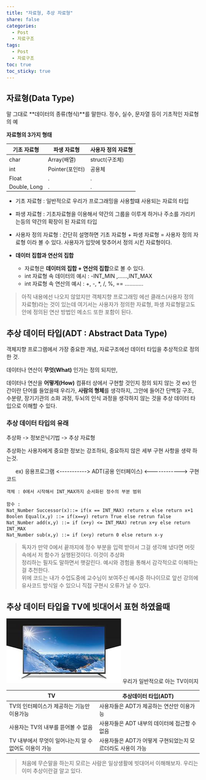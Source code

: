 ```yaml
---
title: "자료형, 추상 자료형"
share: false
categories:
  - Post
  - 자료구조
tags:
  - Post
  - 자료구조
toc: true
toc_sticky: true
---
```



## 자료형(Data Type)

말 그대로 **데이터의 종류(형식)**를 말한다. 정수, 실수, 문자열 등이 기초적인 자료형의 예

**자료형의 3가지 형태**

| 기초 자료형  | 파생 자료형     | 사용자 정의 자료형 |
| ------------ | --------------- | ------------------ |
| char         | Array(배열)     | struct(구조체)     |
| int          | Pointer(포인터) | 공용체             |
| Float        | .               | .                  |
| Double, Long | .               | .                   |

- 기초 자료형 : 일반적으로 우리가 프로그래밍을 사용할떄 사용되는 자료의 타입
- 파생 자료형 : 기초자료형을 이용해서 약간의 그룹을 이루게 하거나 주소를 가리키는등의 약간의 확장이 된 자료의 타입
- 사용자 정의 자료형 : 간단히 설명하면 기초 자료형 + 파생 자료형 = 사용자 정의 자료형 이라 볼 수 있다. 사용자가 입맛에 맞추어서 정의 시킨 자료형이다.

- **데이터 집합과 연산의 집합**
	- 자료형은 **데이터의 집합 + 연산의 집합**으로 볼 수 있다.
	- int 자료형 속 데이터의 예시 : -INT_MIN ,......,INT_MAX
	- int 자료형 속 연산의 예시 : +, -, *, /, %, == ............

> 아직 내용에선 나오지 않았지만 객체지향 프로그래밍 에선 클래스(사용자 정의 자료형)라는 것이 있는데 여기서는 사용자가 정의한 자료형, 파생 자료형말고도 안에 정의된 연산 방법인 메소드 또한 포함이 된다.  



## 추상 데이터 타입(ADT : Abstract Data Type)

객체지향 프로그램에서 가장 중요한 개념, 자료구조에선 데이터 타입을 추상적으로 정의한 것.

데이터나 연산이 **무엇(What)** 인가는 정의 되지만,

데이터나 연산을 **어떻게(How)** 컴퓨터 상에서 구현할 것인지 정의 되지 않는 것
ex) 인간이란 단어를 들었을때 우리가, **사람의 형체**를 생각하지, 그안에 들어간 단백질 구조, 수분량, 장기기관의 소화 과정, 두뇌의 인식 과정을 생각하지 않는 것을 추상 데이터 타입으로 이해할 수 있다.

### 추상 데이터 타입의 유래

추상화 -> 정보은닉기법 -> 추상 자료형

추상화는 사용자에게 중요한 정보는 강조하되, 중요하지 않은 세부 구현 사항을 생략 하는것.

      ex) 응용프로그램 <-----------> ADT(공용 인터페이스) <------------> 구현코드

```
객체 : 0에서 시작해서 INT_MAX까지 순서화된 정수의 부분 범위

함수 :
Nat_Number Successor(x)::= if(x == INT_MAX) return x else return x+1
Boolen Equal(x,y) ::= if(x==y) return True else retrun false
Nat_Number add(x,y) ::= if (x+y) <= INT_MAX) retrun x+y else return INT_MAX
Nat_Number sub(x,y) ::= if (x<y) return 0 else return x-y
```

> 독자가 만약 0에서 끝까지에 정수 부분을 입력 받아서 그걸 생각해 냈다면 머릿속에서 저 함수가 실행된것이다. 이것이 추상화  
> 정리하는 필자도 말하면서 햇갈린다. 예시와 경험을 통해서 감각적으로 이해하는걸 추천한다.  
> 위에 코드는 내가 수업도중에 교수님이 보여주신 예시중 하나이므로 앞선 강의에 유사코드 방식일 수 있으니 직접 구현시 오류가 날 수 있다.

## 추상 데이터 타입을 TV에 빗대어서 표현 하였을때

![](/assets/images/img.jpg)
우리가 일반적으로 아는 TV이미지

| TV                                                     | 추상데이터 타입(ADT)                                        |
| -------------------------------------------------------------- | ----------------------------------------------------------- |
| TV의 인터페이스가 제공하는 기능만 이용가능             | 사용자들은 ADT가 제공하는 연산만 이용가능                   |
| 사용자는 TV의 내부를 뜯어볼 수 없음                    | 사용자들은 ADT 내부의 데이터에 접근할 수 없음               |
| TV 내부에서 무엇이 일어나는지 알 수 없어도 이용이 가능 | 사용자들은 ADT가 어떻게 구현되었는지 모르더라도 사용이 가능 | 

> 처음에 무슨말을 하는지 모르는 사람은 일상생활에 빗대어서 이해해보자. 우리는 이미 추상이란걸 알고 있다.

